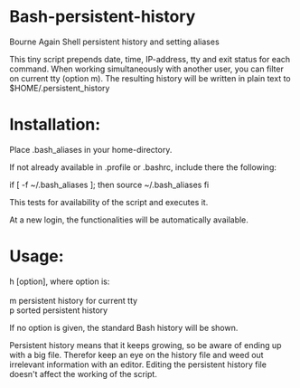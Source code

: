 # Bash-persistent-history

Bourne Again Shell persistent history and setting aliases

This tiny script prepends date, time, IP-address, tty and exit status for each command.
When working simultaneously with another user, you can filter on current tty (option m).
The resulting history will be written in plain text to $HOME/.persistent_history

# Installation:<br>

Place .bash_aliases in your home-directory.

If not already available in .profile or .bashrc, include there the following:

if [ -f ~/.bash_aliases ]; then
    source ~/.bash_aliases
fi

This tests for availability of the script and executes it.

At a new login, the functionalities will be automatically available.

# Usage:<br>

h [option], where option is:<br><br>
m persistent history for current tty<br>
p sorted persistent history

If no option is given, the standard Bash history will be shown.

Persistent history means that it keeps growing, so be aware of ending up with a big file.
Therefor keep an eye on the history file and weed out irrelevant information with an editor.
Editing the persistent history file doesn't affect the working of the script.
